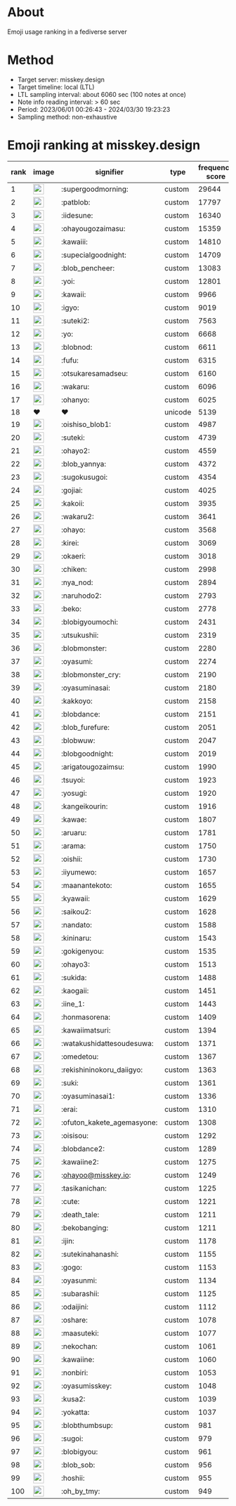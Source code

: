 # About
Emoji usage ranking in a fediverse server

# Method
- Target server: misskey.design
- Target timeline: local (LTL)
- LTL sampling interval: about 6060 sec (100 notes at once)
- Note info reading interval: > 60 sec
- Period: 2023/06/01 00:26:43 - 2024/03/30 19:23:23 
- Sampling method: non-exhaustive

# Emoji ranking at misskey.design

|rank|image|signifier|type|frequency score|
|----|----|----|----|----|
|1|<img height="24" src="https://misskey.design/emoji/supergoodmorning.webp">|:supergoodmorning:|custom|29644|
|2|<img height="24" src="https://misskey.design/emoji/patblob.webp">|:patblob:|custom|17797|
|3|<img height="24" src="https://misskey.design/emoji/iidesune.webp">|:iidesune:|custom|16340|
|4|<img height="24" src="https://misskey.design/emoji/ohayougozaimasu.webp">|:ohayougozaimasu:|custom|15359|
|5|<img height="24" src="https://misskey.design/emoji/kawaiii.webp">|:kawaiii:|custom|14810|
|6|<img height="24" src="https://misskey.design/emoji/supecialgoodnight.webp">|:supecialgoodnight:|custom|14709|
|7|<img height="24" src="https://misskey.design/emoji/blob_pencheer.webp">|:blob_pencheer:|custom|13083|
|8|<img height="24" src="https://misskey.design/emoji/yoi.webp">|:yoi:|custom|12801|
|9|<img height="24" src="https://misskey.design/emoji/kawaii.webp">|:kawaii:|custom|9966|
|10|<img height="24" src="https://misskey.design/emoji/igyo.webp">|:igyo:|custom|9019|
|11|<img height="24" src="https://misskey.design/emoji/suteki2.webp">|:suteki2:|custom|7563|
|12|<img height="24" src="https://misskey.design/emoji/yo.webp">|:yo:|custom|6668|
|13|<img height="24" src="https://misskey.design/emoji/blobnod.webp">|:blobnod:|custom|6611|
|14|<img height="24" src="https://misskey.design/emoji/fufu.webp">|:fufu:|custom|6315|
|15|<img height="24" src="https://misskey.design/emoji/otsukaresamadseu.webp">|:otsukaresamadseu:|custom|6160|
|16|<img height="24" src="https://misskey.design/emoji/wakaru.webp">|:wakaru:|custom|6096|
|17|<img height="24" src="https://misskey.design/emoji/ohanyo.webp">|:ohanyo:|custom|6025|
|18|❤|❤|unicode|5139|
|19|<img height="24" src="https://misskey.design/emoji/oishiso_blob1.webp">|:oishiso_blob1:|custom|4987|
|20|<img height="24" src="https://misskey.design/emoji/suteki.webp">|:suteki:|custom|4739|
|21|<img height="24" src="https://misskey.design/emoji/ohayo2.webp">|:ohayo2:|custom|4559|
|22|<img height="24" src="https://misskey.design/emoji/blob_yannya.webp">|:blob_yannya:|custom|4372|
|23|<img height="24" src="https://misskey.design/emoji/sugokusugoi.webp">|:sugokusugoi:|custom|4354|
|24|<img height="24" src="https://misskey.design/emoji/gojiai.webp">|:gojiai:|custom|4025|
|25|<img height="24" src="https://misskey.design/emoji/kakoii.webp">|:kakoii:|custom|3935|
|26|<img height="24" src="https://misskey.design/emoji/wakaru2.webp">|:wakaru2:|custom|3641|
|27|<img height="24" src="https://misskey.design/emoji/ohayo.webp">|:ohayo:|custom|3568|
|28|<img height="24" src="https://misskey.design/emoji/kirei.webp">|:kirei:|custom|3069|
|29|<img height="24" src="https://misskey.design/emoji/okaeri.webp">|:okaeri:|custom|3018|
|30|<img height="24" src="https://misskey.design/emoji/chiken.webp">|:chiken:|custom|2998|
|31|<img height="24" src="https://misskey.design/emoji/nya_nod.webp">|:nya_nod:|custom|2894|
|32|<img height="24" src="https://misskey.design/emoji/naruhodo2.webp">|:naruhodo2:|custom|2793|
|33|<img height="24" src="https://misskey.design/emoji/beko.webp">|:beko:|custom|2778|
|34|<img height="24" src="https://misskey.design/emoji/blobigyoumochi.webp">|:blobigyoumochi:|custom|2431|
|35|<img height="24" src="https://misskey.design/emoji/utsukushii.webp">|:utsukushii:|custom|2319|
|36|<img height="24" src="https://misskey.design/emoji/blobmonster.webp">|:blobmonster:|custom|2280|
|37|<img height="24" src="https://misskey.design/emoji/oyasumi.webp">|:oyasumi:|custom|2274|
|38|<img height="24" src="https://misskey.design/emoji/blobmonster_cry.webp">|:blobmonster_cry:|custom|2190|
|39|<img height="24" src="https://misskey.design/emoji/oyasuminasai.webp">|:oyasuminasai:|custom|2180|
|40|<img height="24" src="https://misskey.design/emoji/kakkoyo.webp">|:kakkoyo:|custom|2158|
|41|<img height="24" src="https://misskey.design/emoji/blobdance.webp">|:blobdance:|custom|2151|
|42|<img height="24" src="https://misskey.design/emoji/blob_furefure.webp">|:blob_furefure:|custom|2051|
|43|<img height="24" src="https://misskey.design/emoji/blobwuw.webp">|:blobwuw:|custom|2047|
|44|<img height="24" src="https://misskey.design/emoji/blobgoodnight.webp">|:blobgoodnight:|custom|2019|
|45|<img height="24" src="https://misskey.design/emoji/arigatougozaimsu.webp">|:arigatougozaimsu:|custom|1990|
|46|<img height="24" src="https://misskey.design/emoji/tsuyoi.webp">|:tsuyoi:|custom|1923|
|47|<img height="24" src="https://misskey.design/emoji/yosugi.webp">|:yosugi:|custom|1920|
|48|<img height="24" src="https://misskey.design/emoji/kangeikourin.webp">|:kangeikourin:|custom|1916|
|49|<img height="24" src="https://misskey.design/emoji/kawae.webp">|:kawae:|custom|1807|
|50|<img height="24" src="https://misskey.design/emoji/aruaru.webp">|:aruaru:|custom|1781|
|51|<img height="24" src="https://misskey.design/emoji/arama.webp">|:arama:|custom|1750|
|52|<img height="24" src="https://misskey.design/emoji/oishii.webp">|:oishii:|custom|1730|
|53|<img height="24" src="https://misskey.design/emoji/iiyumewo.webp">|:iiyumewo:|custom|1657|
|54|<img height="24" src="https://misskey.design/emoji/maanantekoto.webp">|:maanantekoto:|custom|1655|
|55|<img height="24" src="https://misskey.design/emoji/kyawaii.webp">|:kyawaii:|custom|1629|
|56|<img height="24" src="https://misskey.design/emoji/saikou2.webp">|:saikou2:|custom|1628|
|57|<img height="24" src="https://misskey.design/emoji/nandato.webp">|:nandato:|custom|1588|
|58|<img height="24" src="https://misskey.design/emoji/kininaru.webp">|:kininaru:|custom|1543|
|59|<img height="24" src="https://misskey.design/emoji/gokigenyou.webp">|:gokigenyou:|custom|1535|
|60|<img height="24" src="https://misskey.design/emoji/ohayo3.webp">|:ohayo3:|custom|1513|
|61|<img height="24" src="https://misskey.design/emoji/sukida.webp">|:sukida:|custom|1488|
|62|<img height="24" src="https://misskey.design/emoji/kaogaii.webp">|:kaogaii:|custom|1451|
|63|<img height="24" src="https://misskey.design/emoji/iine_1.webp">|:iine_1:|custom|1443|
|64|<img height="24" src="https://misskey.design/emoji/honmasorena.webp">|:honmasorena:|custom|1409|
|65|<img height="24" src="https://misskey.design/emoji/kawaiimatsuri.webp">|:kawaiimatsuri:|custom|1394|
|66|<img height="24" src="https://misskey.design/emoji/watakushidattesoudesuwa.webp">|:watakushidattesoudesuwa:|custom|1371|
|67|<img height="24" src="https://misskey.design/emoji/omedetou.webp">|:omedetou:|custom|1367|
|68|<img height="24" src="https://misskey.design/emoji/rekishininokoru_daiigyo.webp">|:rekishininokoru_daiigyo:|custom|1363|
|69|<img height="24" src="https://misskey.design/emoji/suki.webp">|:suki:|custom|1361|
|70|<img height="24" src="https://misskey.design/emoji/oyasuminasai1.webp">|:oyasuminasai1:|custom|1336|
|71|<img height="24" src="https://misskey.design/emoji/erai.webp">|:erai:|custom|1310|
|72|<img height="24" src="https://misskey.design/emoji/ofuton_kakete_agemasyone.webp">|:ofuton_kakete_agemasyone:|custom|1308|
|73|<img height="24" src="https://misskey.design/emoji/oisisou.webp">|:oisisou:|custom|1292|
|74|<img height="24" src="https://misskey.design/emoji/blobdance2.webp">|:blobdance2:|custom|1289|
|75|<img height="24" src="https://misskey.design/emoji/kawaiine2.webp">|:kawaiine2:|custom|1275|
|76|<img height="24" src="https://misskey.design/emoji/ohayoo.webp">|:ohayoo@misskey.io:|custom|1249|
|77|<img height="24" src="https://misskey.design/emoji/tasikanichan.webp">|:tasikanichan:|custom|1225|
|78|<img height="24" src="https://misskey.design/emoji/cute.webp">|:cute:|custom|1221|
|79|<img height="24" src="https://misskey.design/emoji/death_tale.webp">|:death_tale:|custom|1211|
|80|<img height="24" src="https://misskey.design/emoji/bekobanging.webp">|:bekobanging:|custom|1211|
|81|<img height="24" src="https://misskey.design/emoji/ijin.webp">|:ijin:|custom|1178|
|82|<img height="24" src="https://misskey.design/emoji/sutekinahanashi.webp">|:sutekinahanashi:|custom|1155|
|83|<img height="24" src="https://misskey.design/emoji/gogo.webp">|:gogo:|custom|1153|
|84|<img height="24" src="https://misskey.design/emoji/oyasunmi.webp">|:oyasunmi:|custom|1134|
|85|<img height="24" src="https://misskey.design/emoji/subarashii.webp">|:subarashii:|custom|1125|
|86|<img height="24" src="https://misskey.design/emoji/odaijini.webp">|:odaijini:|custom|1112|
|87|<img height="24" src="https://misskey.design/emoji/oshare.webp">|:oshare:|custom|1078|
|88|<img height="24" src="https://misskey.design/emoji/maasuteki.webp">|:maasuteki:|custom|1077|
|89|<img height="24" src="https://misskey.design/emoji/nekochan.webp">|:nekochan:|custom|1061|
|90|<img height="24" src="https://misskey.design/emoji/kawaiine.webp">|:kawaiine:|custom|1060|
|91|<img height="24" src="https://misskey.design/emoji/nonbiri.webp">|:nonbiri:|custom|1053|
|92|<img height="24" src="https://misskey.design/emoji/oyasumisskey.webp">|:oyasumisskey:|custom|1048|
|93|<img height="24" src="https://misskey.design/emoji/kusa2.webp">|:kusa2:|custom|1039|
|94|<img height="24" src="https://misskey.design/emoji/yokatta.webp">|:yokatta:|custom|1037|
|95|<img height="24" src="https://misskey.design/emoji/blobthumbsup.webp">|:blobthumbsup:|custom|981|
|96|<img height="24" src="https://misskey.design/emoji/sugoi.webp">|:sugoi:|custom|979|
|97|<img height="24" src="https://misskey.design/emoji/blobigyou.webp">|:blobigyou:|custom|961|
|98|<img height="24" src="https://misskey.design/emoji/blob_sob.webp">|:blob_sob:|custom|956|
|99|<img height="24" src="https://misskey.design/emoji/hoshii.webp">|:hoshii:|custom|955|
|100|<img height="24" src="https://misskey.design/emoji/oh_by_tmy.webp">|:oh_by_tmy:|custom|949|
